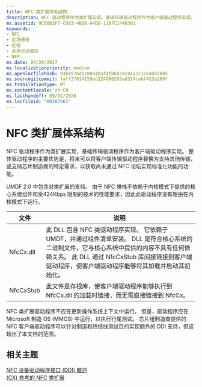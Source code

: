 ```yaml
---
title: NFC 类扩展体系结构
description: NFC 驱动程序作为类扩展实现，基础传输驱动程序作为客户端驱动程序实现。
ms.assetid: 9C68B3F7-CD83-4BDB-A4DD-11B7C1448301
keywords:
- NFC
- 近场通信
- 近程
- 近场邻近感应
- NFP
ms.date: 04/20/2017
ms.localizationpriority: medium
ms.openlocfilehash: 9304976de78094baf4f06b59c8aacc1c6ddd20d5
ms.sourcegitcommit: faff37814159ad224080205ad314cabf412e269f
ms.translationtype: MT
ms.contentlocale: zh-CN
ms.lasthandoff: 09/02/2020
ms.locfileid: "89383561"
---
```

# <a name="nfc-class-extension-architecture"></a>NFC 类扩展体系结构


NFC 驱动程序作为类扩展实现，基础传输驱动程序作为客户端驱动程序实现。 整体驱动程序的主要优势是，将来可以将客户端传输驱动程序替换为支持其他传输，或支持芯片制造商的特定需求，以获取尚未通过 NFC 论坛实现标准化功能的功能。

UMDF 2.0 中包含对类扩展的支持。 由于 NFC 堆栈不依赖于内核模式下提供的核心系统组件和受424Kbps 限制的技术的性能要求，因此此驱动程序没有理由在内核模式下运行。

| 文件          | 说明                                                                                                                                                                                                                                                                                                                                                                                       |
|---------------|---------------------------------------------------------------------------------------------------------------------------------------------------------------------------------------------------------------------------------------------------------------------------------------------------------------------------------------------------------------------------------------------------|
| NfcCx.dll     | 此 DLL 包含 NFC 类驱动程序实现。 它依赖于 UMDF，并通过组件清单安装。 DLL 是符合核心系统的二进制文件，它与核心系统中提供的内容不具有任何依赖关系。 此 DLL 通过 NfcCxStub 库间接链接到客户端驱动程序，使客户端驱动程序能够将其加载并启动其初始化。 |
| NfcCxStub | 此文件是存根库，使客户端驱动程序能够执行到 NfcCx.dll 的加载时链接，而无需直接链接到 NfcCx。                                                                                                                                                                                                                                                     |

 

NFC 类扩展驱动程序不应在更新操作系统上下文中运行。 但是，驱动程序应在 Microsoft 制造 OS (MMOS) 中运行，以执行行尾测试。 芯片组制造商提供的 NFC 客户端驱动程序可以针对制造和终结线测试目的实现额外的 DDI 支持，但这超出了本文档的范围。

 
 
## <a name="related-topics"></a>相关主题
[NFC 设备驱动程序接口 (DDI) 概述](/windows-hardware/drivers/ddi/index)  
[ (CX) 参考的 NFC 类扩展](/windows-hardware/drivers/ddi/index)